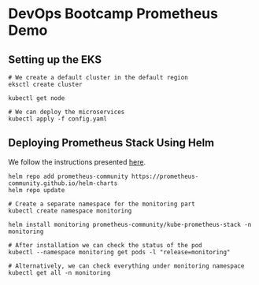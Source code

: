 # DevOps Bootcamp Prometheus Demo

## Setting up the EKS

    # We create a default cluster in the default region
    eksctl create cluster

    kubectl get node

    # We can deploy the microservices
    kubectl apply -f config.yaml

## Deploying Prometheus Stack Using Helm

We follow the instructions presented [here](https://github.com/prometheus-community/helm-charts).

    helm repo add prometheus-community https://prometheus-community.github.io/helm-charts
    helm repo update

    # Create a separate namespace for the monitoring part
    kubectl create namespace monitoring

    helm install monitoring prometheus-community/kube-prometheus-stack -n monitoring

    # After installation we can check the status of the pod
    kubectl --namespace monitoring get pods -l "release=monitoring"

    # Alternatively, we can check everything under monitoring namespace
    kubectl get all -n monitoring
